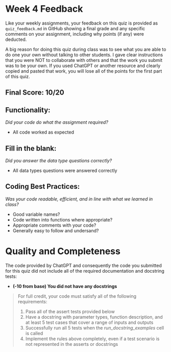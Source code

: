 # Week 4 Feedback
Like your weekly assignments, your feedback on this quiz is provided as `quiz_feedback.md` in GitHub showing a final grade and any specific comments on your assignment, including why points (if any) were deducted.

A big reason for doing this quiz during class was to see what you are able to do one your own without talking to other students. I gave clear instructions that you were NOT to collaborate with others and that the work you submit was to be your own.  If you used ChatGPT or another resource and clearly copied and pasted that work, you will lose all of the points for the first part of this quiz.

## Final Score: 10/20

## Functionality: 
_Did your code do what the assignment required?_
* All code worked as expected

## Fill in the blank:
_Did you answer the data type questions correctly?_
* All data types questions were answered correctly

## Coding Best Practices:
_Was your code readable, efficient, and in line with what we learned in class?_
* Good variable names?
* Code written into functions where appropriate?
* Appropriate comments with your code?
* Generally easy to follow and undersand?
# Quality and Completeness

The code provided by ChatGPT and consequently the code you submitted for this quiz did not include all of the required documentation and docstring tests:
* **(-10 from base) You did not have any docstrings**

> For full credit, your code must satisfy all of the following requirements:
> 1. Pass all of the assert tests provided below
> 2. Have a docstring with parameter types, function description, and at least 5 test cases that cover a range of inputs and outputs
> 3. Successfully run all 5 tests when the *run_docstring_examples* cell is called
> 4. Implement the rules above completely, even if a test scenario is not represented in the asserts or docstrings
